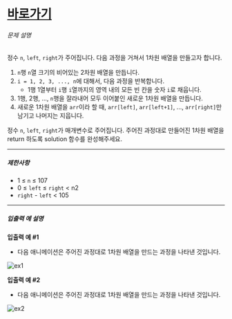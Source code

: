 

# [바로가기](https://school.programmers.co.kr/learn/courses/30/lessons/87390)

###### 문제 설명

정수 `n`, `left`, `right`가 주어집니다. 다음 과정을 거쳐서 1차원 배열을 만들고자 합니다.

1.  `n`행 `n`열 크기의 비어있는 2차원 배열을 만듭니다.
2.  `i = 1, 2, 3, ..., n`에 대해서, 다음 과정을 반복합니다.
    -   1행 1열부터 `i`행 `i`열까지의 영역 내의 모든 빈 칸을 숫자 `i`로 채웁니다.
3.  1행, 2행, ..., `n`행을 잘라내어 모두 이어붙인 새로운 1차원 배열을 만듭니다.
4.  새로운 1차원 배열을 `arr`이라 할 때, `arr[left]`, `arr[left+1]`, ..., `arr[right]`만 남기고 나머지는 지웁니다.

정수 `n`, `left`, `right`가 매개변수로 주어집니다. 주어진 과정대로 만들어진 1차원 배열을 return 하도록 solution 함수를 완성해주세요.

---

##### 제한사항

-   1 ≤ `n` ≤ 107
-   0 ≤ `left` ≤ `right` < n2
-   `right` - `left` < 105

---


##### 입출력 예 설명

**입출력 예 #1**

-   다음 애니메이션은 주어진 과정대로 1차원 배열을 만드는 과정을 나타낸 것입니다.

![ex1](https://grepp-programmers.s3.amazonaws.com/production/file_resource/103/FlattenedFills_ex1.gif)

**입출력 예 #2**

-   다음 애니메이션은 주어진 과정대로 1차원 배열을 만드는 과정을 나타낸 것입니다.

![ex2](https://grepp-programmers.s3.amazonaws.com/production/file_resource/104/FlattenedFills_ex2.gif)